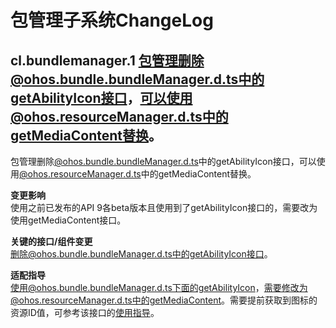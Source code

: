 # 包管理子系统ChangeLog

## cl.bundlemanager.1 包管理删除@ohos.bundle.bundleManager.d.ts中的getAbilityIcon接口，可以使用@ohos.resourceManager.d.ts中的getMediaContent替换。

包管理删除[@ohos.bundle.bundleManager.d.ts](https://gitee.com/openharmony/interface_sdk-js/blob/master/api/@ohos.bundle.bundleManager.d.ts)中的getAbilityIcon接口，可以使用[@ohos.resourceManager.d.ts](https://gitee.com/openharmony/interface_sdk-js/blob/master/api/@ohos.resourceManager.d.ts)中的getMediaContent替换。

**变更影响**<br>
使用之前已发布的API 9各beta版本且使用到了getAbilityIcon接口的，需要改为使用getMediaContent接口。

**关键的接口/组件变更**<br>
删除@ohos.bundle.bundleManager.d.ts中的getAbilityIcon接口。

**适配指导**<br>
使用@ohos.bundle.bundleManager.d.ts下面的getAbilityIcon，需要修改为@ohos.resourceManager.d.ts中的getMediaContent。需要提前获取到图标的资源ID值，可参考该接口的[使用指导](../../../application-dev/reference/apis/js-apis-resource-manager.md#getmediacontent9)。
